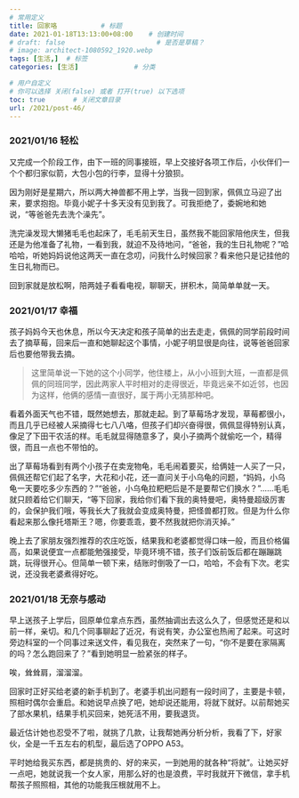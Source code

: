 ```yaml
---
# 常用定义
title: 回家咯           # 标题
date: 2021-01-18T13:13:00+08:00    # 创建时间
# draft: false                       # 是否是草稿？
# image: architect-1080592_1920.webp
tags: [生活,]  # 标签
categories: [生活]              # 分类

# 用户自定义
# 你可以选择 关闭(false) 或者 打开(true) 以下选项
toc: true       # 关闭文章目录
url: /2021/post-46/
---
```


### 2021/01/16 轻松

又完成一个阶段工作，由下一班的同事接班，早上交接好各项工作后，小伙伴们一个个都归家似箭，大包小包的行李，显得十分狼狈。

因为刚好是星期六，所以两大神兽都不用上学，当我一回到家，佩佩立马迎了出来，要求抱抱。毕竟小妮子十多天没有见到我了。可我拒绝了，委婉地和她说，“等爸爸先去洗个澡先”。

洗完澡发现大懒猪毛毛也起床了，毛毛前天生日，虽然我不能回家陪他庆生，但我还是为他准备了礼物，一看到我，就迫不及待地问，“爸爸，我的生日礼物呢？”哈哈哈，听她妈妈说他这两天一直在念叨，问我什么时候回家？看来他只是记挂他的生日礼物而已。

回到家就是放松啊，陪两娃子看看电视，聊聊天，拼积木，简简单单就一天。

### 2021/01/17 幸福

孩子妈妈今天也休息，所以今天决定和孩子简单的出去走走，佩佩的同学前段时间去了摘草莓，回来后一直和她聊起这个事情，小妮子明显很是向往，说等爸爸回家后也要他带我去摘。

> 这里简单说一下她的这个小同学，他住楼上，从小小班到大班，一直都是佩佩的同班同学，因此两家人平时相对的走得很近，毕竟远亲不如近邻，也因为这样，他俩的感情一直很好，属于两小无猜那种吧。

看着外面天气也不错，既然她想去，那就走起。到了草莓场才发现，草莓都很小，而且几乎已经被人采摘得七七八八咯，但孩子们却兴奋得很，佩佩显得特别认真，像足了下田干农活的样。毛毛就显得随意多了，臭小子摘两个就偷吃一个，精得很，而且一点也不带怕的。

出了草莓场看到有两个小孩子在卖宠物龟，毛毛闹着要买，给俩娃一人买了一只，佩佩还帮它们起了名字，大花和小花，还一直问关于小乌龟的问题，“妈妈，小乌龟一天要吃多少东西的？”“爸爸，小乌龟拉粑粑后是不是要帮它们换水？”……毛毛就只顾着给它们聊天，“等下回家，我给你们看下我的奥特曼吧，奥特曼超级厉害的，会保护我们哦，等我长大了我就会变成奥特曼，把怪兽都打败。但是为什么你看起来那么像托塔斯王？嗯，你要乖乖，要不然我就把你消灭掉。”

晚上去了家朋友强烈推荐的农庄吃饭，结果我和老婆都觉得口味一般，而且价格偏高，如果说便宜一点都能勉强接受，毕竟环境不错，孩子们饭前饭后都在蹦蹦跳跳，玩得很开心。但简单一顿下来，结账时倒吸了一口，哈哈，不会有下次。老实说，还没我老婆煮得好吃。

### 2021/01/18 无奈与感动

早上送孩子上学后，回原单位拿点东西，虽然抽调出去这么久了，但感觉还是和以前一样，亲切。和几个同事聊起了近况，有说有笑，办公室也热闹了起来。可这时旁边科室的一个同事过来送文件，看见我在，突然来了一句，“你不是要在家隔离的吗？怎么跑回来了？”看到她明显一脸紧张的样子。

唉，耸耸肩，溜溜溜。

回家时正好买给老婆的新手机到了。老婆手机出问题有一段时间了，主要是卡顿，照相时偶尔会重启。和她说早点换了吧，她却说还能用，将就下就好。以前帮她买了部水果机，结果手机买回来，她死活不用，要我退货。

最近估计她也忍受不了啦，就挑了几款，让我帮她再分析分析，我看了下，好家伙，全是一千五左右的机型，最后选了OPPO A53。

平时她给我买东西，都是挑贵的、好的来买，一到她用的就各种“将就”。让她买好一点吧，她就说我一个女人家，用那么好的也是浪费，平时我就开下微信，拿手机帮孩子照照相，其他的功能我压根就用不上。

